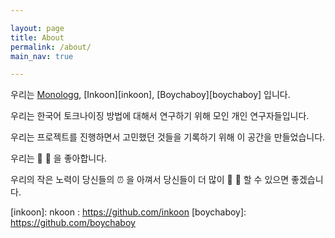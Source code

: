 ```yaml
---

layout: page
title: About
permalink: /about/
main_nav: true

---
```


우리는 [Monologg][monologg], [Inkoon][inkoon], [Boychaboy][boychaboy] 입니다. 

우리는 한국어 토크나이징 방법에 대해서 연구하기 위해 모인 개인 연구자들입니다.

우리는 프로젝트를 진행하면서 고민했던 것들을 기록하기 위해 이 공간을 만들었습니다. 

우리는 🌮 🍺 을 좋아합니다. 

우리의 작은 노력이 당신들의 ⏰ 을 아껴서 당신들이 더 많이 🌮 🍺 할 수 있으면 좋겠습니다.

[monologg]: https://github.com/monologgi
[inkoon]: nkoon : https://github.com/inkoon
[boychaboy]: https://github.com/boychaboy

